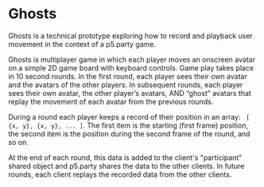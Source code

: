 # Ghosts

Ghosts is a technical prototype exploring how to record and playback user movement in the context of a p5.party game.

Ghosts is multiplayer game in which each player moves an onscreen avatar on a simple 2D game board with keyboard controls. Game play takes place in 10 second rounds. In the first round, each player sees their own avatar and the avatars of the other players. In subsequent rounds, each player sees their own avatar, the other player’s avatars, AND “ghost” avatars that replay the movement of each avatar from the previous rounds.

During a round each player keeps a record of their position in an array: ` [ {x, y}, {x, y}, ... ]`. The first item is the starting (first frame) position, the second item is the position during the second frame of the round, and so on.

At the end of each round, this data is added to the client's "participant" shared object and p5.party shares the data to the other clients. In future rounds, each client replays the recorded data from the other clients.

